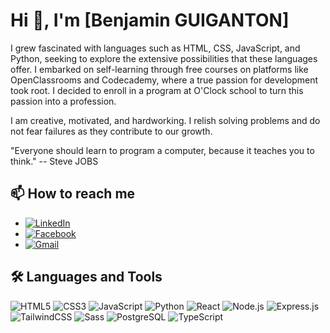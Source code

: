 # Hi 👋, I'm [Benjamin GUIGANTON]

I grew fascinated with languages such as HTML, CSS, JavaScript, and Python, seeking to explore the extensive possibilities that these languages offer. I embarked on self-learning through free courses on platforms like OpenClassrooms and Codecademy, where a true passion for development took root. I decided to enroll in a program at O'Clock school to turn this passion into a profession.

I am creative, motivated, and hardworking. I relish solving problems and do not fear failures as they contribute to our growth.

"Everyone should learn to program a computer, because it teaches you to think." -- Steve JOBS

## 📫 How to reach me

- [![LinkedIn](https://img.shields.io/badge/-LinkedIn-%230077B5?style=flat-square&logo=linkedin&logoColor=white)]([https://www.linkedin.com/in/votre_nom/](https://www.linkedin.com/in/benjamin-guiganton-607123272/))
- [![Facebook](https://img.shields.io/badge/-Facebook-%231877F2?style=flat-square&logo=facebook&logoColor=white)]([https://www.facebook.com/votre_nom/](https://www.facebook.com/profile.php?id=100085029788307))
- [![Gmail](https://img.shields.io/badge/-Gmail-%23D14836?style=flat-square&logo=gmail&logoColor=white)](mailto:benjamin.guiganton@gmail.com)

## 🛠️ Languages and Tools

![HTML5](https://img.shields.io/badge/-HTML5-E34F26?style=flat&logo=html5&logoColor=white)
![CSS3](https://img.shields.io/badge/-CSS3-1572B6?style=flat&logo=css3)
![JavaScript](https://img.shields.io/badge/-JavaScript-F7DF1E?style=flat&logo=javascript&logoColor=black)
![Python](https://img.shields.io/badge/-Python-3776AB?style=flat&logo=python&logoColor=white)
![React](https://img.shields.io/badge/-React-61DAFB?style=flat&logo=react&logoColor=white)
![Node.js](https://img.shields.io/badge/-Node.js-339933?style=flat&logo=node.js&logoColor=white)
![Express.js](https://img.shields.io/badge/-Express.js-000000?style=flat&logo=express)
![TailwindCSS](https://img.shields.io/badge/-TailwindCSS-%2338B2AC?style=flat-square&logo=tailwind-css&logoColor=white)
![Sass](https://img.shields.io/badge/-Sass-CC6699?style=flat&logo=sass&logoColor=white)
![PostgreSQL](https://img.shields.io/badge/-PostgreSQL-336791?style=flat&logo=postgresql)
![TypeScript](https://img.shields.io/badge/-TypeScript-3178C6?style=flat&logo=typescript&logoColor=white)
